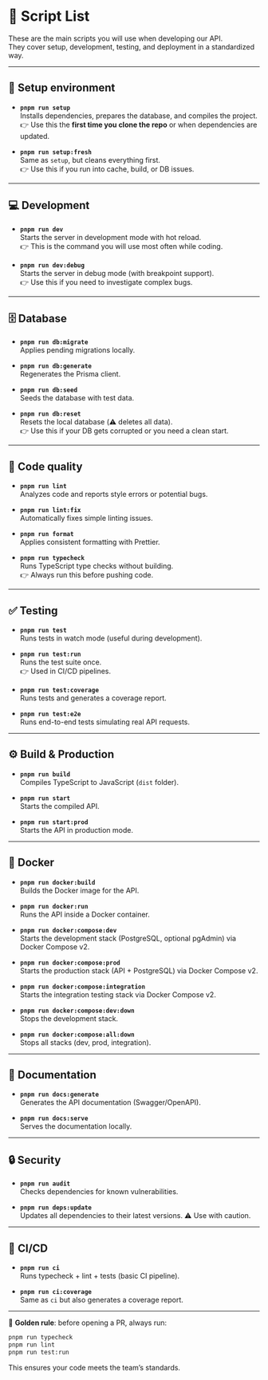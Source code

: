 # 📘 Script List

These are the main scripts you will use when developing our API.  
They cover setup, development, testing, and deployment in a standardized way.

---

## 🚀 Setup environment

- **`pnpm run setup`**  
  Installs dependencies, prepares the database, and compiles the project.  
  👉 Use this the **first time you clone the repo** or when dependencies are
  updated.

- **`pnpm run setup:fresh`**  
  Same as `setup`, but cleans everything first.  
  👉 Use this if you run into cache, build, or DB issues.

---

## 💻 Development

- **`pnpm run dev`**  
  Starts the server in development mode with hot reload.  
  👉 This is the command you will use most often while coding.

- **`pnpm run dev:debug`**  
  Starts the server in debug mode (with breakpoint support).  
  👉 Use this if you need to investigate complex bugs.

---

## 🗄️ Database

- **`pnpm run db:migrate`**  
  Applies pending migrations locally.

- **`pnpm run db:generate`**  
  Regenerates the Prisma client.

- **`pnpm run db:seed`**  
  Seeds the database with test data.

- **`pnpm run db:reset`**  
  Resets the local database (⚠️ deletes all data).  
  👉 Use this if your DB gets corrupted or you need a clean start.

---

## 🧹 Code quality

- **`pnpm run lint`**  
  Analyzes code and reports style errors or potential bugs.

- **`pnpm run lint:fix`**  
  Automatically fixes simple linting issues.

- **`pnpm run format`**  
  Applies consistent formatting with Prettier.

- **`pnpm run typecheck`**  
  Runs TypeScript type checks without building.  
  👉 Always run this before pushing code.

---

## ✅ Testing

- **`pnpm run test`**  
  Runs tests in watch mode (useful during development).

- **`pnpm run test:run`**  
  Runs the test suite once.  
  👉 Used in CI/CD pipelines.

- **`pnpm run test:coverage`**  
  Runs tests and generates a coverage report.

- **`pnpm run test:e2e`**  
  Runs end-to-end tests simulating real API requests.

---

## ⚙️ Build & Production

- **`pnpm run build`**  
  Compiles TypeScript to JavaScript (`dist` folder).

- **`pnpm run start`**  
  Starts the compiled API.

- **`pnpm run start:prod`**  
  Starts the API in production mode.

---

## 🐳 Docker

- **`pnpm run docker:build`**  
  Builds the Docker image for the API.

- **`pnpm run docker:run`**  
  Runs the API inside a Docker container.

- **`pnpm run docker:compose:dev`**  
  Starts the development stack (PostgreSQL, optional pgAdmin) via Docker Compose
  v2.
- **`pnpm run docker:compose:prod`**  
  Starts the production stack (API + PostgreSQL) via Docker Compose v2.
- **`pnpm run docker:compose:integration`**  
  Starts the integration testing stack via Docker Compose v2.
- **`pnpm run docker:compose:dev:down`**  
  Stops the development stack.
- **`pnpm run docker:compose:all:down`**  
  Stops all stacks (dev, prod, integration).

---

## 📖 Documentation

- **`pnpm run docs:generate`**  
  Generates the API documentation (Swagger/OpenAPI).

- **`pnpm run docs:serve`**  
  Serves the documentation locally.

---

## 🔒 Security

- **`pnpm run audit`**  
  Checks dependencies for known vulnerabilities.

- **`pnpm run deps:update`**  
  Updates all dependencies to their latest versions. ⚠️ Use with caution.

---

## 🤖 CI/CD

- **`pnpm run ci`**  
  Runs typecheck + lint + tests (basic CI pipeline).

- **`pnpm run ci:coverage`**  
  Same as `ci` but also generates a coverage report.

---

📌 **Golden rule**: before opening a PR, always run:

```bash
pnpm run typecheck
pnpm run lint
pnpm run test:run
```

This ensures your code meets the team’s standards.
